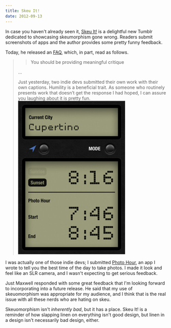 ```yaml
---
title: Skeu It!
date: 2012-09-13
---
```



In case you haven't already seen it, [Skeu It!](http://skeu.it) is a delightful new Tumblr dedicated to showcasing skeumorphism gone wrong. Readers submit screenshots of apps and the author provides some pretty funny feedback.

Today, he released an [FAQ](http://skeu.it/post/31463162523/faq), which, in part, read as follows.

> > You should be providing meaningful critique
> 
> ...
> 
> Just yesterday, two indie devs submitted their own work with their own captions. Humility is a beneficial trait. As someone who routinely presents work that doesn’t get the response I had hoped, I can assure you laughing about it is pretty fun.![](1CDD0F5D25B3492A876BF7172C4FAE82.jpg)

I was actually one of those indie devs; I submitted [Photo Hour](http://itunes.apple.com/ca/app/photo-hour/id524263013?mt=8), an app I wrote to tell you the best time of the day to take photos. I made it look and feel like an SLR camera, and I wasn't expecting to get serious feedback.

Just Maxwell responded with some great feedback that I'm looking forward to incorporating into a future release. He said that my use of skeuomorphism was appropriate for my audience, and I think that is the real issue with all these nerds who are hating on skeu.

Skeuomorphism isn't _inherently bad_, but it has a place. Skeu It! is a reminder of how slapping linen on everything isn't good design, but linen in a design isn't necessarily bad design, either.


  
